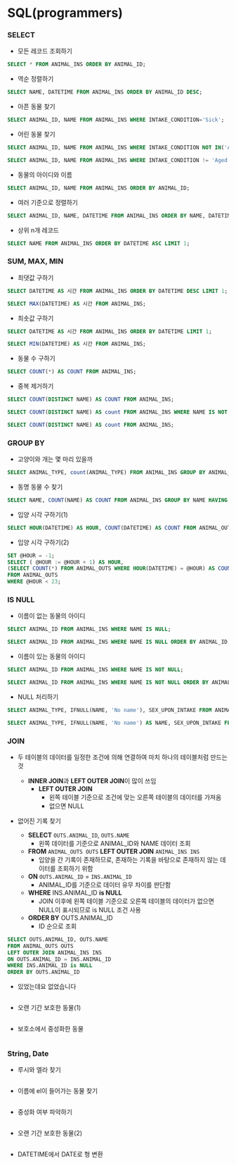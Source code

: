 # SQL(programmers)

### SELECT

- 모든 레코드 조회하기

```sql
SELECT * FROM ANIMAL_INS ORDER BY ANIMAL_ID;
```



- 역순 정렬하기

```sql
SELECT NAME, DATETIME FROM ANIMAL_INS ORDER BY ANIMAL_ID DESC;
```



- 아픈 동물 찾기

```sql
SELECT ANIMAL_ID, NAME FROM ANIMAL_INS WHERE INTAKE_CONDITION='Sick';
```



- 어린 동물 찾기

```sql
SELECT ANIMAL_ID, NAME FROM ANIMAL_INS WHERE INTAKE_CONDITION NOT IN('Aged') ORDER BY ANIMAL_ID;

SELECT ANIMAL_ID, NAME FROM ANIMAL_INS WHERE INTAKE_CONDITION != 'Aged' ORDER BY ANIMAL_ID;
```



- 동물의 아이디와 이름

```sql
SELECT ANIMAL_ID, NAME FROM ANIMAL_INS ORDER BY ANIMAL_ID;
```



- 여러 기준으로 정렬하기

```sql
SELECT ANIMAL_ID, NAME, DATETIME FROM ANIMAL_INS ORDER BY NAME, DATETIME DESC;
```



- 상위 n개 레코드

```sql
SELECT NAME FROM ANIMAL_INS ORDER BY DATETIME ASC LIMIT 1;
```





### SUM, MAX, MIN

- 최댓값 구하기

```sql
SELECT DATETIME AS 시간 FROM ANIMAL_INS ORDER BY DATETIME DESC LIMIT 1;

SELECT MAX(DATETIME) AS 시간 FROM ANIMAL_INS;
```



- 최솟값 구하기

```sql
SELECT DATETIME AS 시간 FROM ANIMAL_INS ORDER BY DATETIME LIMIT 1;

SELECT MIN(DATETIME) AS 시간 FROM ANIMAL_INS;
```



- 동물 수 구하기

```sql
SELECT COUNT(*) AS COUNT FROM ANIMAL_INS;
```



- 중복 제거하기

```sql
SELECT COUNT(DISTINCT NAME) AS COUNT FROM ANIMAL_INS;

SELECT COUNT(DISTINCT NAME) AS count FROM ANIMAL_INS WHERE NAME IS NOT NULL;

SELECT COUNT(DISTINCT NAME) AS count FROM ANIMAL_INS;
```



### GROUP BY

- 고양이와 개는 몇 마리 있을까

```sql
SELECT ANIMAL_TYPE, count(ANIMAL_TYPE) FROM ANIMAL_INS GROUP BY ANIMAL_TYPE ORDER BY ANIMAL_TYPE;
```



- 동명 동물 수 찾기

```sql
SELECT NAME, COUNT(NAME) AS COUNT FROM ANIMAL_INS GROUP BY NAME HAVING COUNT(NAME) >= 2 ORDER BY NAME;
```



- 입양 시각 구하기(1)

```sql
SELECT HOUR(DATETIME) AS HOUR, COUNT(DATETIME) AS COUNT FROM ANIMAL_OUTS GROUP BY HOUR HAVING HOUR BETWEEN 9 AND 19 ORDER BY HOUR(DATETIME);
```



- 입양 시각 구하기(2)

```sql
SET @HOUR = -1;
SELECT ( @HOUR := @HOUR + 1) AS HOUR, 
(SELECT COUNT(*) FROM ANIMAL_OUTS WHERE HOUR(DATETIME) = @HOUR) AS COUNT
FROM ANIMAL_OUTS
WHERE @HOUR < 23;
```





### IS NULL

- 이름이 없는 동물의 아이디

```sql
SELECT ANIMAL_ID FROM ANIMAL_INS WHERE NAME IS NULL;

SELECT ANIMAL_ID FROM ANIMAL_INS WHERE NAME IS NULL ORDER BY ANIMAL_ID;
```



- 이름이 있는 동물의 아이디

```sql
SELECT ANIMAL_ID FROM ANIMAL_INS WHERE NAME IS NOT NULL;

SELECT ANIMAL_ID FROM ANIMAL_INS WHERE NAME IS NOT NULL ORDER BY ANIMAL_ID;
```



- NULL 처리하기

```sql
SELECT ANIMAL_TYPE, IFNULL(NAME, 'No name'), SEX_UPON_INTAKE FROM ANIMAL_INS;

SELECT ANIMAL_TYPE, IFNULL(NAME, 'No name') AS NAME, SEX_UPON_INTAKE FROM ANIMAL_INS ORDER BY ANIMAL_ID;
```





### JOIN

- 두 테이블의 데이터를 일정한 조건에 의해 연결하여 마치 하나의 테이블처럼 만드는 것
  - **INNER JOIN**과 **LEFT OUTER JOIN**이 많이 쓰임
    - **LEFT OUTER JOIN**
      - 왼쪽 테이블 기준으로 조건에 맞는 오른쪽 테이블의 데이터를 가져옴
      - 없으면 NULL



- 없어진 기록 찾기
  - **SELECT** ``OUTS.ANIMAL_ID``, ``OUTS.NAME``
    - 왼쪽 데이터를 기준으로 ANIMAL_ID와 NAME 데이터 조회
  - **FROM** ``ANIMAL_OUTS OUTS`` **LEFT OUTER JOIN** ``ANIMAL_INS INS``
    - 입양을 간 기록이 존재하므로, 존재하는 기록을 바탕으로 존재하지 않는 데이터를 조회하기 위함
  - **ON** ``OUTS.ANIMAL_ID`` = ``INS.ANIMAL_ID``
    - ANIMAL_ID를 기준으로 데이터 유무 차이를 판단함
  - **WHERE** INS.ANIMAL_ID **is NULL**
    - JOIN 이후에 왼쪽 테이블 기준으로 오른쪽 테이블의 데이터가 없으면 NULL이 표시되므로 is NULL 조건 사용
  - **ORDER BY** OUTS.ANIMAL_ID
    - ID 순으로 조회

```sql
SELECT OUTS.ANIMAL_ID, OUTS.NAME
FROM ANIMAL_OUTS OUTS 
LEFT OUTER JOIN ANIMAL_INS INS
ON OUTS.ANIMAL_ID = INS.ANIMAL_ID
WHERE INS.ANIMAL_ID is NULL
ORDER BY OUTS.ANIMAL_ID
```



- 있었는데요 없었습니다

```sql
```



- 오랜 기간 보호한 동물(1)

```sql
```



- 보호소에서 중성화한 동물

```sql
```





### String, Date

- 루시와 엘라 찾기

```sql
```



- 이름에 el이 들어가는 동물 찾기

```sql
```



- 중성화 여부 파악하기

```sql
```



- 오랜 기간 보호한 동물(2)

```sql
```



- DATETIME에서 DATE로 형 변환

```sql
```

